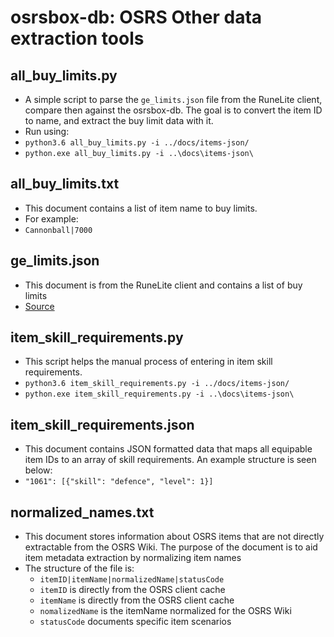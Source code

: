 # osrsbox-db: OSRS Other data extraction tools

## all_buy_limits.py

- A simple script to parse the `ge_limits.json` file from the RuneLite client, compare then against the osrsbox-db. The goal is to convert the item ID to name, and extract the buy limit data with it.
- Run using:
- `python3.6 all_buy_limits.py -i ../docs/items-json/`
- `python.exe all_buy_limits.py -i ..\docs\items-json\`

## all_buy_limits.txt

- This document contains a list of item name to buy limits.
- For example:
- `Cannonball|7000`

## ge_limits.json

- This document is from the RuneLite client and contains a list of buy limits
- [Source](https://github.com/runelite/runelite/blob/master/runelite-client/src/main/resources/net/runelite/client/plugins/grandexchange/ge_limits.json)

## item_skill_requirements.py

- This script helps the manual process of entering in item skill requirements.
- `python3.6 item_skill_requirements.py -i ../docs/items-json/`
- `python.exe item_skill_requirements.py -i ..\docs\items-json\`

## item_skill_requirements.json

- This document contains JSON formatted data that maps all equipable item IDs to an array of skill requirements. An example structure is seen below:
- `"1061": [{"skill": "defence", "level": 1}]`

## normalized_names.txt

- This document stores information about OSRS items that are not directly extractable from the OSRS Wiki. The purpose of the document is to aid item metadata extraction by normalizing item names
- The structure of the file is:
    - `itemID|itemName|normalizedName|statusCode`
    - `itemID` is directly from the OSRS client cache
    - `itemName` is directly from the OSRS client cache
    - `nomalizedName` is the itemName normalized for the OSRS Wiki
    - `statusCode` documents specific item scenarios